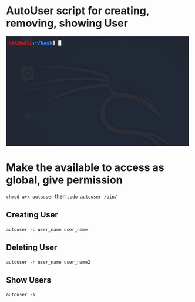 # AutoUser script for creating, removing, showing User

![image](./autouser.gif)


# Make the available to access as global, give permission
`chmod a+x autouser`
then
`sudo autouser /bin/`

## Creating User
`autouser -c user_name user_name`


## Deleting User
`autouser -r user_name user_name2`

## Show Users
`autouser -s`

